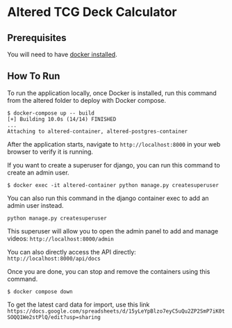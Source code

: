 # Altered TCG Deck Calculator

## Prerequisites
You will need to have <a href="https://www.docker.com/products/docker-desktop/">docker installed</a>.

## How To Run

To run the application locally, once Docker is installed, run this command from the altered folder to deploy with Docker compose.

```
$ docker-compose up -- build
[+] Building 10.0s (14/14) FINISHED
...
Attaching to altered-container, altered-postgres-container
```

After the application starts, navigate to `http://localhost:8000` in your web browser to verify it is running.

If you want to create a superuser for django, you can run this command to create an admin user.

```
$ docker exec -it altered-container python manage.py createsuperuser
```
You can also run this command in the django container exec to add an admin user instead.

```
python manage.py createsuperuser
```
This superuser will allow you to open the admin panel to add and manage videos: `http://localhost:8000/admin`

You can also directly access the API directly: `http://localhost:8000/api/docs`

Once you are done, you can stop and remove the containers using this command.
```
$ docker compose down
```
To get the latest card data for import, use this link `https://docs.google.com/spreadsheets/d/15yLeYpBlzo7eyC5uQu2ZP2SmP7iK0tSOQQ1We2stPlQ/edit?usp=sharing`